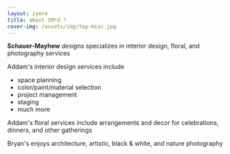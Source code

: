```yaml
---
layout: zymre
title: about SM*d.*
cover-img: /assets/img/top-misc.jpg
---
```


**Schauer-Mayhew** *designs* specializes in
interior design, floral, and photography services  

Addam's interior design services include
* space planning
* color/paint/material selection
* project management
* staging
* much more  

Addam's floral services include arrangements and decor for celebrations, dinners, and other gatherings  

Bryan's enjoys architecture, artistic, black & white, and nature photography  

